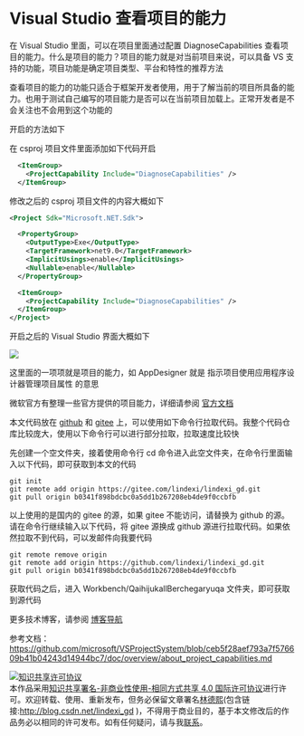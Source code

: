 
# Visual Studio 查看项目的能力

在 Visual Studio 里面，可以在项目里面通过配置 DiagnoseCapabilities 查看项目的能力。什么是项目的能力？项目的能力就是对当前项目来说，可以具备 VS 支持的功能，项目功能是确定项目类型、平台和特性的推荐方法

<!--more-->


<!-- CreateTime:2024/09/12 07:27:31 -->

<!-- 发布 -->
<!-- 博客 -->

查看项目的能力的功能只适合于框架开发者使用，用于了解当前的项目所具备的能力。也用于测试自己编写的项目能力是否可以在当前项目加载上。正常开发者是不会关注也不会用到这个功能的

开启的方法如下

在 csproj 项目文件里面添加如下代码开启

```xml
  <ItemGroup>
    <ProjectCapability Include="DiagnoseCapabilities" />
  </ItemGroup>
```

修改之后的 csproj 项目文件的内容大概如下

```xml
<Project Sdk="Microsoft.NET.Sdk">

  <PropertyGroup>
    <OutputType>Exe</OutputType>
    <TargetFramework>net9.0</TargetFramework>
    <ImplicitUsings>enable</ImplicitUsings>
    <Nullable>enable</Nullable>
  </PropertyGroup>

  <ItemGroup>
    <ProjectCapability Include="DiagnoseCapabilities" />
  </ItemGroup>
</Project>
```

开启之后的 Visual Studio 界面大概如下

<!-- ![](image/Visual Studio 查看项目的能力/Visual Studio 查看项目的能力0.png) -->
![](http://cdn.lindexi.site/lindexi%2F20249111236252016.jpg)

这里面的一项项就是项目的能力，如 AppDesigner 就是 指示项目使用应用程序设计器管理项目属性 的意思

微软官方有整理一些官方提供的项目能力，详细请参阅 [官方文档](https://github.com/microsoft/VSProjectSystem/blob/ceb5f28aef793a7f576609b41b04243d14944bc7/doc/overview/project_capabilities.md)

本文代码放在 [github](https://github.com/lindexi/lindexi_gd/tree/b0341f898bdcbc0a5dd1b267208eb4de9f0ccbfb/Workbench/QaihijukallBerchegaryuqa) 和 [gitee](https://gitee.com/lindexi/lindexi_gd/tree/b0341f898bdcbc0a5dd1b267208eb4de9f0ccbfb/Workbench/QaihijukallBerchegaryuqa) 上，可以使用如下命令行拉取代码。我整个代码仓库比较庞大，使用以下命令行可以进行部分拉取，拉取速度比较快

先创建一个空文件夹，接着使用命令行 cd 命令进入此空文件夹，在命令行里面输入以下代码，即可获取到本文的代码

```
git init
git remote add origin https://gitee.com/lindexi/lindexi_gd.git
git pull origin b0341f898bdcbc0a5dd1b267208eb4de9f0ccbfb
```

以上使用的是国内的 gitee 的源，如果 gitee 不能访问，请替换为 github 的源。请在命令行继续输入以下代码，将 gitee 源换成 github 源进行拉取代码。如果依然拉取不到代码，可以发邮件向我要代码

```
git remote remove origin
git remote add origin https://github.com/lindexi/lindexi_gd.git
git pull origin b0341f898bdcbc0a5dd1b267208eb4de9f0ccbfb
```

获取代码之后，进入 Workbench/QaihijukallBerchegaryuqa 文件夹，即可获取到源代码

更多技术博客，请参阅 [博客导航](https://blog.lindexi.com/post/%E5%8D%9A%E5%AE%A2%E5%AF%BC%E8%88%AA.html )

参考文档： <https://github.com/microsoft/VSProjectSystem/blob/ceb5f28aef793a7f576609b41b04243d14944bc7/doc/overview/about_project_capabilities.md>




<a rel="license" href="http://creativecommons.org/licenses/by-nc-sa/4.0/"><img alt="知识共享许可协议" style="border-width:0" src="https://licensebuttons.net/l/by-nc-sa/4.0/88x31.png" /></a><br />本作品采用<a rel="license" href="http://creativecommons.org/licenses/by-nc-sa/4.0/">知识共享署名-非商业性使用-相同方式共享 4.0 国际许可协议</a>进行许可。欢迎转载、使用、重新发布，但务必保留文章署名[林德熙](http://blog.csdn.net/lindexi_gd)(包含链接:http://blog.csdn.net/lindexi_gd )，不得用于商业目的，基于本文修改后的作品务必以相同的许可发布。如有任何疑问，请与我[联系](mailto:lindexi_gd@163.com)。